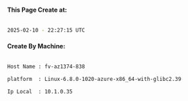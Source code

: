 
   
#### This Page Create at:

```bash

2025-02-10 - 22:27:15 UTC

```

#### Create By Machine:

```bash

Host Name : fv-az1374-838

platform  : Linux-6.8.0-1020-azure-x86_64-with-glibc2.39

Ip Local  : 10.1.0.35

```


